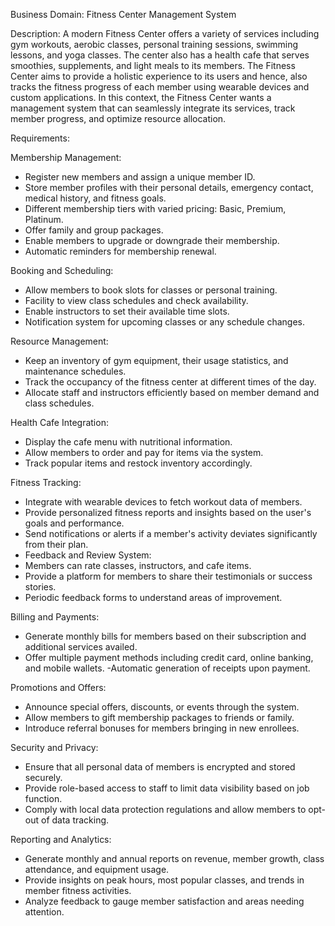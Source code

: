 Business Domain: Fitness Center Management System

Description:
A modern Fitness Center offers a variety of services including gym workouts, aerobic classes, personal training
sessions, swimming lessons, and yoga classes. The center also has a health cafe that serves smoothies, supplements, and
light meals to its members. The Fitness Center aims to provide a holistic experience to its users and hence, also tracks
the fitness progress of each member using wearable devices and custom applications. In this context, the Fitness Center
wants a management system that can seamlessly integrate its services, track member progress, and optimize resource
allocation.

Requirements:

Membership Management:

- Register new members and assign a unique member ID.
- Store member profiles with their personal details, emergency contact, medical history, and fitness goals.
- Different membership tiers with varied pricing: Basic, Premium, Platinum.
- Offer family and group packages.
- Enable members to upgrade or downgrade their membership.
- Automatic reminders for membership renewal.

Booking and Scheduling:

- Allow members to book slots for classes or personal training.
- Facility to view class schedules and check availability.
- Enable instructors to set their available time slots.
- Notification system for upcoming classes or any schedule changes.

Resource Management:

- Keep an inventory of gym equipment, their usage statistics, and maintenance schedules.
- Track the occupancy of the fitness center at different times of the day.
- Allocate staff and instructors efficiently based on member demand and class schedules.

Health Cafe Integration:

- Display the cafe menu with nutritional information.
- Allow members to order and pay for items via the system.
- Track popular items and restock inventory accordingly.

Fitness Tracking:

- Integrate with wearable devices to fetch workout data of members.
- Provide personalized fitness reports and insights based on the user's goals and performance.
- Send notifications or alerts if a member's activity deviates significantly from their plan.
- Feedback and Review System:
- Members can rate classes, instructors, and cafe items.
- Provide a platform for members to share their testimonials or success stories.
- Periodic feedback forms to understand areas of improvement.

Billing and Payments:

- Generate monthly bills for members based on their subscription and additional services availed.
- Offer multiple payment methods including credit card, online banking, and mobile wallets.
  -Automatic generation of receipts upon payment.

Promotions and Offers:

- Announce special offers, discounts, or events through the system.
- Allow members to gift membership packages to friends or family.
- Introduce referral bonuses for members bringing in new enrollees.

Security and Privacy:

- Ensure that all personal data of members is encrypted and stored securely.
- Provide role-based access to staff to limit data visibility based on job function.
- Comply with local data protection regulations and allow members to opt-out of data tracking.

Reporting and Analytics:

- Generate monthly and annual reports on revenue, member growth, class attendance, and equipment usage.
- Provide insights on peak hours, most popular classes, and trends in member fitness activities.
- Analyze feedback to gauge member satisfaction and areas needing attention.